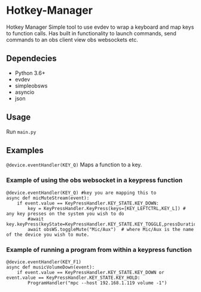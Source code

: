 # Hotkey-Manager
Hotkey Manager
Simple tool to use evdev to wrap a keyboard and map keys to function calls. Has built in functionality to launch commands, send commands to an obs client view obs websockets etc. 


## Dependecies
- Python 3.6+
- evdev
- simpleobsws
- asyncio
- json

## Usage
Run `main.py`

## Examples
`@device.eventHandler(KEY_Q)` Maps a function to a key.

### Example of using the obs websocket in a keypress function
```
@device.eventHandler(KEY_Q) #key you are mapping this to
async def micMuteStream(event):
    if event.value == KeyPressHandler.KEY_STATE.KEY_DOWN:
        key = KeyPressHandler.KeyPress(keys=[KEY_LEFTCTRL,KEY_L]) # any key presses on the system you wish to do
        #await key.keyPress(keyState=KeyPressHandler.KEY_STATE.KEY_TOGGLE,pressDuration=0.1)
        await obsWS.toggleMute("Mic/Aux")  # where Mic/Aux is the name of the device you wish to mute.
```

### Example of running a program from within a keypress function
```
@device.eventHandler(KEY_F1)
async def musicVolumeDown(event):
    if event.value == KeyPressHandler.KEY_STATE.KEY_DOWN or event.value == KeyPressHandler.KEY_STATE.KEY_HOLD:
        ProgramHandler("mpc --host 192.168.1.119 volume -1")
```
